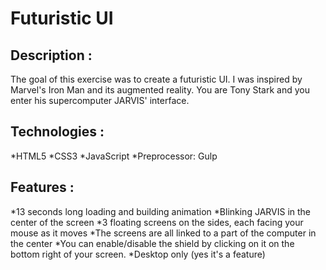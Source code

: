 Futuristic UI
============

Description :
-----------
The goal of this exercise was to create a futuristic UI.
I was inspired by Marvel's Iron Man and its augmented reality. You are Tony Stark and you enter his supercomputer JARVIS' interface.

Technologies :
--------------
*HTML5
*CSS3
*JavaScript
*Preprocessor: Gulp

Features :
----------
*13 seconds long loading and building animation
*Blinking JARVIS in the center of the screen
*3 floating screens on the sides, each facing your mouse as it moves
*The screens are all linked to a part of the computer in the center
*You can enable/disable the shield by clicking on it on the bottom right of your screen.
*Desktop only (yes it's a feature)
